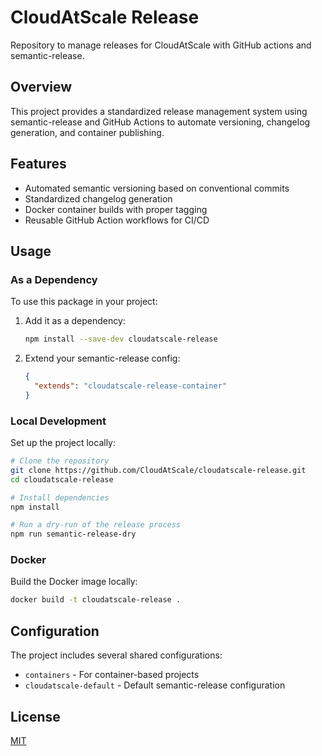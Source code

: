 # CloudAtScale Release

Repository to manage releases for CloudAtScale with GitHub actions and semantic-release.

## Overview

This project provides a standardized release management system using semantic-release and GitHub Actions to automate versioning, changelog generation, and container publishing.

## Features

- Automated semantic versioning based on conventional commits
- Standardized changelog generation
- Docker container builds with proper tagging
- Reusable GitHub Action workflows for CI/CD

## Usage

### As a Dependency

To use this package in your project:

1. Add it as a dependency:
   ```bash
   npm install --save-dev cloudatscale-release
   ```

2. Extend your semantic-release config:
   ```json
   {
     "extends": "cloudatscale-release-container"
   }
   ```

### Local Development

Set up the project locally:

```bash
# Clone the repository
git clone https://github.com/CloudAtScale/cloudatscale-release.git
cd cloudatscale-release

# Install dependencies
npm install

# Run a dry-run of the release process
npm run semantic-release-dry
```

### Docker

Build the Docker image locally:

```bash
docker build -t cloudatscale-release .
```

## Configuration

The project includes several shared configurations:

- `containers` - For container-based projects
- `cloudatscale-default` - Default semantic-release configuration

## License

[MIT](LICENSE)

